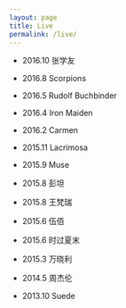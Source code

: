 ```yaml
---
layout: page
title: Live
permalink: /live/
---
```


* 2016.10 张学友

* 2016.8 Scorpions

* 2016.5 Rudolf Buchbinder

* 2016.4 Iron Maiden

* 2016.2 Carmen

* 2015.11 Lacrimosa

* 2015.9 Muse

* 2015.8 彭坦

* 2015.8 王梵瑞

* 2015.6 伍佰

* 2015.6 时过夏末

* 2015.3 万晓利

* 2014.5 周杰伦

* 2013.10 Suede
